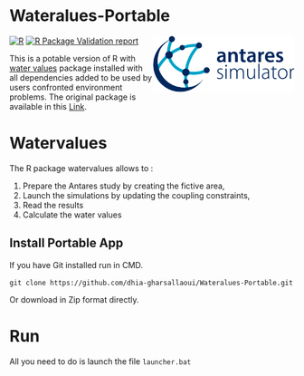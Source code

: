 # Wateralues-Portable
[![R](https://github.com/dhia-gharsallaoui/watervalues/actions/workflows/r.yaml/badge.svg)](https://github.com/dhia-gharsallaoui/watervalues/actions/workflows/r.yaml)
[![R Package Validation report](https://github.com/dhia-gharsallaoui/watervalues/actions/workflows/Validation_report.yml/badge.svg?branch=main)](https://github.com/dhia-gharsallaoui/watervalues/actions/workflows/Validation_report.yml)
<img src="https://github.com/dhia-gharsallaoui/watervalues/blob/main/vignettes/images/antares_simulator.png" align="right" width=250 />
<br/>

This is a potable version of R with [water values](https://github.com/dhia-gharsallaoui/watervalues) package installed with all dependencies added to be used by users confronted environment problems.
The original package is available in this [Link]( https://github.com/dhia-gharsallaoui/watervalues).

# Watervalues

The R package watervalues allows to :
1. Prepare the Antares study by creating the fictive area,
2. Launch the simulations by updating the coupling constraints,
3. Read the results 
4. Calculate the water values

## Install Portable App
If you have Git installed run in CMD.
```
git clone https://github.com/dhia-gharsallaoui/Wateralues-Portable.git
```
Or download in Zip format directly.

# Run 

All you need to do is launch the file `launcher.bat`
